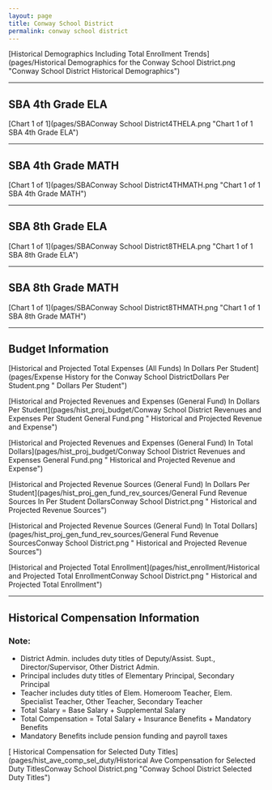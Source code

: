 ```yaml
---
layout: page
title: Conway School District
permalink: conway school district
---
```



[Historical Demographics Including Total Enrollment Trends](pages/Historical Demographics for the Conway School District.png "Conway School District Historical Demographics")

___

## SBA 4th Grade ELA

[Chart 1 of 1](pages/SBAConway School District4THELA.png "Chart 1 of 1 SBA 4th Grade ELA")


___

## SBA 4th Grade MATH

[Chart 1 of 1](pages/SBAConway School District4THMATH.png "Chart 1 of 1 SBA 4th Grade MATH")


___

## SBA 8th Grade ELA

[Chart 1 of 1](pages/SBAConway School District8THELA.png "Chart 1 of 1 SBA 8th Grade ELA")


___

## SBA 8th Grade MATH

[Chart 1 of 1](pages/SBAConway School District8THMATH.png "Chart 1 of 1 SBA 8th Grade MATH")


___

## Budget Information

[Historical and Projected Total Expenses (All Funds) In Dollars Per Student](pages/Expense History for the Conway School DistrictDollars Per Student.png " Dollars Per Student")

[Historical and Projected Revenues and Expenses (General Fund) In Dollars Per Student](pages/hist_proj_budget/Conway School District Revenues and Expenses Per Student General Fund.png " Historical and Projected Revenue and Expense")

[Historical and Projected Revenues and Expenses (General Fund) In Total Dollars](pages/hist_proj_budget/Conway School District Revenues and Expenses General Fund.png " Historical and Projected Revenue and Expense")

[Historical and Projected Revenue Sources (General Fund) In Dollars Per Student](pages/hist_proj_gen_fund_rev_sources/General Fund Revenue Sources In Per Student DollarsConway School District.png " Historical and Projected Revenue Sources")

[Historical and Projected Revenue Sources (General Fund) In Total Dollars](pages/hist_proj_gen_fund_rev_sources/General Fund Revenue SourcesConway School District.png " Historical and Projected Revenue Sources")

[Historical and Projected Total Enrollment](pages/hist_enrollment/Historical and Projected Total EnrollmentConway School District.png " Historical and Projected Total Enrollment")


___

## Historical Compensation Information
### Note:
- District Admin. includes duty titles of Deputy/Assist. Supt., Director/Supervisor, Other District Admin.
- Principal includes duty titles of Elementary Principal, Secondary Principal
- Teacher includes duty titles of Elem. Homeroom Teacher, Elem. Specialist Teacher, Other Teacher, Secondary Teacher
- Total Salary = Base Salary + Supplemental Salary
- Total Compensation = Total Salary + Insurance Benefits + Mandatory Benefits
- Mandatory Benefits include pension funding and payroll taxes

[ Historical Compensation for Selected Duty Titles](pages/hist_ave_comp_sel_duty/Historical Ave Compensation for Selected Duty TitlesConway School District.png "Conway School District Selected Duty Titles")

